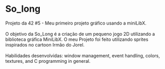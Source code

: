# So_long

Projeto da 42 #5 - Meu primeiro projeto gráfico usando a miniLibX.
<br>
<br>
O objetivo da So_Long é a criação de um pequeno jogo 2D utilizando a biblioteca gráfica MiniLibX. O meu Projeto foi feito utilizando sprites inspirados no cartoon Irmão do Jorel.
<br>
<br>
Habilidades desenvolvidas: window management, event handling, colors, textures, and C programming in general.
